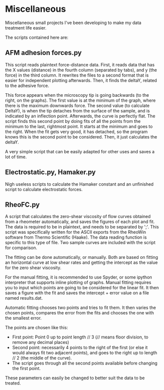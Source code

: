 # Miscellaneous
Miscellaneous small projects I've been developing to make my data treatment life easier.

The scripts contained here are:

## AFM adhesion forces.py

This script reads plaintext force-distance data. First, it reads data that has the X values (distance) in the fourth column (separated by tabs), and y (the force) in the third column. It rewrites the files to a second format that is easier for independent plotting afterwards. Then, it finds the deltaY, related to the adhesive force.

This force appears when the microscopy tip is going backwards (to the right, on the graphs). The first value is at the minimum of the graph, where there is the maximum downwards force. The second value (to calculate DeltaY), is when the tip detaches from the surface of the sample, and is indicated by an inflection point. Afterwards, the curve is perfectly flat. The script finds this second point by doing fits of all the points from the minimum to the last, rightmost point. It starts at the minimum and goes to the right. When the fit gets very good, it has detached, so the program knows this is the second point to be considered. Then, it just calculates the deltaY.

A very simple script that can be easily adapted for other uses and saves a lot of time.

## Electrostatic.py, Hamaker.py

Nigh useless scripts to calculate the Hamaker constant and an unfinished script to calculate electrostatic forces.

## RheoFC.py

A script that calculates the zero-shear viscosity of flow curves obtained from a rheometer automatically, and saves the figures of each plot and fit. The data is required to be in plaintext, and needs to be separated by ';'. This script was specifically written for the ASCII exports from the RheoWin software from Thermo Scientific (Haake). The data reading function is specific to this type of file. Two sample curves are included with the script for comparison.

The fitting can be done automatically, or manually. Both are based on fitting an horizontal curve at low shear rates and getting the intercept as the value for the zero shear viscosity.

For the manual fitting, it is recommended to use Spyder, or some ipython interpreter that supports inline plotting of graphs. Manual fitting requires you to input which points are going to be considered for the linear fit. It then saves a figure with the fit and saves the intercept + error value on a file named results.dat.

Automatic fitting chooses two points and tries to fit them. It then varies the chosen points, compares the error from the fits and chooses the one with the smallest error.

The points are chosen like this:
* First point: Point 0 up to point length // 3 (// means floor division, to remove any decimal places)
* Second point: necessarily 4 points to the right of the first (or else it would always fit two adjacent points), and goes to the right up to length // 2 (the middle of the curve).
* The script goes through all the second points available before changing the first point.

These parameters can easily be changed to better suit the data to be treated.
